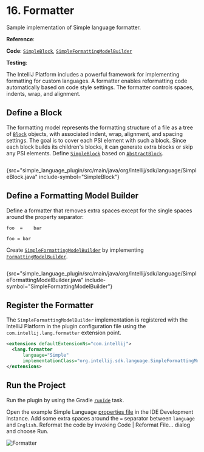 <!-- Copyright 2000-2024 JetBrains s.r.o. and contributors. Use of this source code is governed by the Apache 2.0 license. -->

# 16. Formatter

<link-summary>Sample implementation of Simple language formatter.</link-summary>

<tldr>

**Reference**: [](code_formatting.md)

**Code**: [`SimpleBlock`](%gh-sdk-samples-master%/simple_language_plugin/src/main/java/org/intellij/sdk/language/SimpleBlock.java),
[`SimpleFormattingModelBuilder`](%gh-sdk-samples-master%/simple_language_plugin/src/main/java/org/intellij/sdk/language/SimpleFormattingModelBuilder.java)

**Testing**: [](formatter_test.md)

</tldr>

<include from="language_and_filetype.md" element-id="custom_language_tutorial_header"></include>

The IntelliJ Platform includes a powerful framework for implementing formatting for custom languages.
A formatter enables reformatting code automatically based on code style settings.
The formatter controls spaces, indents, wrap, and alignment.

## Define a Block

The formatting model represents the formatting structure of a file as a tree of [`Block`](%gh-ic%/platform/code-style-api/src/com/intellij/formatting/Block.java) objects, with associated indent, wrap, alignment, and spacing settings.
The goal is to cover each PSI element with such a block.
Since each block builds its children's blocks, it can generate extra blocks or skip any PSI elements.
Define [`SimpleBlock`](%gh-sdk-samples-master%/simple_language_plugin/src/main/java/org/intellij/sdk/language/SimpleBlock.java) based on [`AbstractBlock`](%gh-ic%/platform/code-style-impl/src/com/intellij/psi/formatter/common/AbstractBlock.java).

```java
```
{src="simple_language_plugin/src/main/java/org/intellij/sdk/language/SimpleBlock.java" include-symbol="SimpleBlock"}

## Define a Formatting Model Builder

Define a formatter that removes extra spaces except for the single spaces around the property separator:

<compare type="top-bottom">

```
foo  =    bar
```

```
foo = bar
```
</compare>

Create [`SimpleFormattingModelBuilder`](%gh-sdk-samples-master%/simple_language_plugin/src/main/java/org/intellij/sdk/language/SimpleFormattingModelBuilder.java) by implementing [`FormattingModelBuilder`](%gh-ic%/platform/code-style-api/src/com/intellij/formatting/FormattingModelBuilder.java).

```java
```
{src="simple_language_plugin/src/main/java/org/intellij/sdk/language/SimpleFormattingModelBuilder.java" include-symbol="SimpleFormattingModelBuilder"}

## Register the Formatter

The `SimpleFormattingModelBuilder` implementation is registered with the IntelliJ Platform in the plugin configuration file using the `com.intellij.lang.formatter` extension point.

```xml
<extensions defaultExtensionNs="com.intellij">
  <lang.formatter
      language="Simple"
      implementationClass="org.intellij.sdk.language.SimpleFormattingModelBuilder"/>
</extensions>
```

## Run the Project

Run the plugin by using the Gradle [`runIde`](creating_plugin_project.md#使用runIde-Gradle任务运行插件) task.

Open the example Simple Language [properties file](lexer_and_parser_definition.md#run-the-project) in the IDE Development Instance.
Add some extra spaces around the `=` separator between `language` and `English`.
Reformat the code by invoking <ui-path>Code | Reformat File...</ui-path> dialog and choose <control>Run</control>.

![Formatter](formatter.png)
